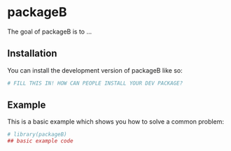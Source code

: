 
<!-- README.md is generated from README.Rmd. Please edit that file -->

# packageB

<!-- badges: start -->
<!-- badges: end -->

The goal of packageB is to …

## Installation

You can install the development version of packageB like so:

``` r
# FILL THIS IN! HOW CAN PEOPLE INSTALL YOUR DEV PACKAGE?
```

## Example

This is a basic example which shows you how to solve a common problem:

``` r
# library(packageB)
## basic example code
```
